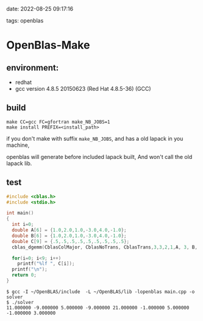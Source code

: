 date: 2022-08-25 09:17:16

tags: openblas

# OpenBlas-Make

## environment: 
* redhat
* gcc version 4.8.5 20150623 (Red Hat 4.8.5-36) (GCC)
## build
```shell
make CC=gcc FC=gfortran make_NB_JOBS=1
make install PREFIX=<install_path>
```
if you don't make with suffix `make_NB_JOBS`, and has a old lapack in you machine,

openblas will generate before included lapack built, And won't call the old lapack lib.
## test
```c
#include <cblas.h>
#include <stdio.h>

int main()
{
  int i=0;
  double A[6] = {1.0,2.0,1.0,-3.0,4.0,-1.0};         
  double B[6] = {1.0,2.0,1.0,-3.0,4.0,-1.0};  
  double C[9] = {.5,.5,.5,.5,.5,.5,.5,.5,.5}; 
  cblas_dgemm(CblasColMajor, CblasNoTrans, CblasTrans,3,3,2,1,A, 3, B, 3,2,C,3);

  for(i=0; i<9; i++)
    printf("%lf ", C[i]);
  printf("\n");
  return 0;
}
```
```shell
$ gcc -I ~/OpenBLAS/include  -L ~/OpenBLAS/lib -lopenblas main.cpp -o solver
$ ./solver
11.000000 -9.000000 5.000000 -9.000000 21.000000 -1.000000 5.000000 -1.000000 3.000000
```